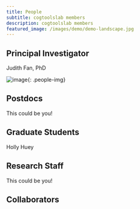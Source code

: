 ```yaml
---
title: People
subtitle: cogtoolslab members
description: cogtoolslab members
featured_image: /images/demo/demo-landscape.jpg
---
```


## Principal Investigator

Judith Fan, PhD

![image]({{site.baseurl}}/images/people/FanJE_photo.jpg){: .people-img}

## Postdocs

This could be you!

## Graduate Students

Holly Huey

## Research Staff

This could be you!

## Collaborators
